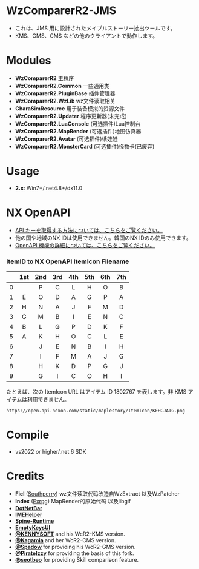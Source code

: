 # WzComparerR2-JMS
- これは、JMS 用に設計されたメイプルストーリー抽出ツールです。
- KMS、GMS、CMS などの他のクライアントで動作します。

# Modules
- **WzComparerR2** 主程序
- **WzComparerR2.Common** 一些通用类
- **WzComparerR2.PluginBase** 插件管理器
- **WzComparerR2.WzLib** wz文件读取相关
- **CharaSimResource** 用于装备模拟的资源文件
- **WzComparerR2.Updater** 程序更新器(未完成)
- **WzComparerR2.LuaConsole** (可选插件)Lua控制台
- **WzComparerR2.MapRender** (可选插件)地图仿真器
- **WzComparerR2.Avatar** (可选插件)纸娃娃
- **WzComparerR2.MonsterCard** (可选插件)怪物卡(已废弃)

# Usage
- **2.x**: Win7+/.net4.8+/dx11.0

# NX OpenAPI
- [API キーを取得する方法については、こちらをご覧ください。](https://openapi.nexon.com/guide/prepare-in-advance/)
- 他の国や地域のNX IDは使用できません。韓国のNX IDのみ使用できます。
- [OpenAPI 機能の詳細については、こちらをご覧ください。](https://openapi.nexon.com/game/maplestory/)

### ItemID to NX OpenAPI ItemIcon Filename
|   |1st |2nd |3rd |4th |5th |6th |7th |
|:-:|:-:|:-:|:-:|:-:|:-:|:-:|:-:|
|0  |    |P   |C   |L   |H   |O   |B   |
|1  |E   |O   |D   |A   |G   |P   |A   |
|2  |H   |N   |A   |J   |F   |M   |D   |
|3  |G   |M   |B   |I   |E   |N   |C   |
|4  |B   |L   |G   |P   |D   |K   |F   |
|5  |A   |K   |H   |O   |C   |L   |E   |
|6  |    |J   |E   |N   |B   |I   |H   |
|7  |    |I   |F   |M   |A   |J   |G   |
|8  |    |H   |K   |D   |P   |G   |J   |
|9  |    |G   |I   |C   |O   |H   |I   |

たとえば、次の ItemIcon URL はアイテム ID 1802767 を表します。非 KMS アイテムは利用できません。
```
https://open.api.nexon.com/static/maplestory/ItemIcon/KEHCJAIG.png
```

# Compile
- vs2022 or higher/.net 6 SDK

# Credits
- **Fiel** ([Southperry](http://www.southperry.net))  wz文件读取代码改造自WzExtract 以及WzPatcher
- **Index** ([Exrpg](http://bbs.exrpg.com/space-uid-137285.html)) MapRender的原始代码 以及libgif
- **[DotNetBar](http://www.devcomponents.com/)**
- **[IMEHelper](https://github.com/JLChnToZ/IMEHelper)**
- **[Spine-Runtime](https://github.com/EsotericSoftware/spine-runtimes)**
- **[EmptyKeysUI](https://github.com/EmptyKeys)**
- **[@KENNYSOFT](https://github.com/KENNYSOFT)** and his WcR2-KMS version.
- **[@Kagamia](https://github.com/Kagamia)** and her WcR2-CMS version.
- **[@Spadow](https://github.com/Sunaries)** for providing his WcR2-GMS version.
- **[@PirateIzzy](https://github.comPirateIzzy)** for providing the basis of this fork.
- **[@seotbeo](https://github.com/seotbeo)** for providing Skill comparison feature.
